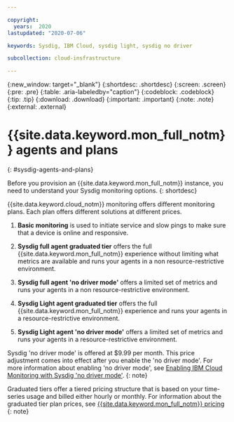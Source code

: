 ```yaml
---

copyright:
  years:  2020
lastupdated: "2020-07-06"

keywords: Sysdig, IBM Cloud, sysdig light, sysdig no driver

subcollection: cloud-insfrastructure

---
```


{:new_window: target="_blank"}
{:shortdesc: .shortdesc}
{:screen: .screen}
{:pre: .pre}
{:table: .aria-labeledby="caption"}
{:codeblock: .codeblock}
{:tip: .tip}
{:download: .download}
{:important: .important}
{:note: .note}
{:external: .external}

# {{site.data.keyword.mon_full_notm}} agents and plans
{: #sysdig-agents-and-plans}

Before you provision an {{site.data.keyword.mon_full_notm}} instance, you need to understand your Sysdig monitoring options. 
{: shortdesc}

{{site.data.keyword.cloud_notm}} monitoring offers different monitoring plans. Each plan offers different solutions at different prices.

1. **Basic monitoring** is used to initiate service and slow pings to make sure that a device is online and responsive. <!--If an echo isn't received in the allotted time (1 second for service pings, 5 seconds for slow pings), an alert is sent to the email address on the account. A status of `Up` in the status field indicates that an echo was received, while `Down` indicates that the echo wasn't received.-->

2. **Sysdig full agent graduated tier** offers the full {{site.data.keyword.mon_full_notm}} experience without limiting what metrics are available and runs your agents in a non resource-restrictive environment.

3. **Sysdig full agent 'no driver mode'** offers a limited set of metrics and runs your agents in a non resource-restrictive environment.

4. **Sysdig Light agent graduated tier** <!--(free trial?)--> offers the full {{site.data.keyword.mon_full_notm}} experience and runs your agents in a resource-restrictive environment.

5. **Sysdig Light agent 'no driver mode'** <!--(free trial?)--> offers a limited set of metrics and runs your agents in a resource-restrictive environment.

Sysdig 'no driver mode' is offered at $9.99 per month. This price adjustment comes into effect after you enable the 'no driver mode'. For more information about enabling 'no driver mode', see [Enabling IBM Cloud Monitoring with Sysdig 'no driver mode'](/docs/cloud-infrastructure?topic=cloud-infrastructure-enabling-sysdig-light-no-driver).
{: note}

Graduated tiers offer a tiered pricing structure that is based on your time-series usage and billed either hourly or monthly. For information about the graduated tier plan prices, see [{{site.data.keyword.mon_full_notm}} pricing](/docs/Monitoring-with-Sysdig?topic=Monitoring-with-Sysdig-pricing_plans#pricing_plans)
{: note}
